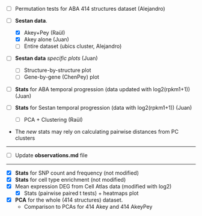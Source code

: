 
- [ ] Permutation tests for ABA 414 structures dataset (Alejandro)

- [ ] **Sestan data**.
    + [X] Akey+Pey (Raül)
    + [X] Akey alone (Juan)
    + [ ] Entire dataset (ubics cluster, Alejandro)
    
 - [ ] **Sestan data** *specific plots* (Juan)
    + [ ] Structure-by-structure plot
    + [ ] Gene-by-gene (ChenPey) plot
  
- [ ] **Stats** for ABA temporal progression (data updated with log2(rpkm1+1)) (Juan)

- [ ] **Stats** for Sestan temporal progression (data with log2(rpkm1+1))  (Juan)
  + [ ] PCA + Clustering (Raül)
  
* The *new* stats may rely on calculating pairwise distances from PC clusters 
  
----  
  
- [ ] Update **observations.md** file


--- 

- [X] **Stats** for SNP count and frequency (not modified)
- [X] **Stats** for cell type enrichment (not modified)
- [X] Mean expression DEG from Cell Atlas data (modified with log2)
  + [X] Stats (pairwise paired t tests) + heatmaps plot
  
- [X] **PCA** for the whole (414 structures) dataset.
  + Comparison to PCAs for 414 Akey and 414 AkeyPey  
  


